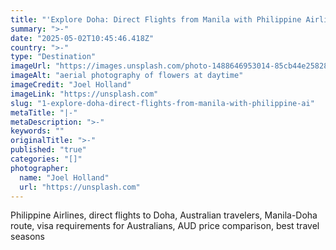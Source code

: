 ```yaml
---
title: "'Explore Doha: Direct Flights from Manila with Philippine Airlines'"
summary: ">-"
date: "2025-05-02T10:45:46.418Z"
country: ">-"
type: "Destination"
imageUrl: "https://images.unsplash.com/photo-1488646953014-85cb44e25828?q=80&w=1935&auto=format&fit=crop&ixlib=rb-4.0.3&ixid=M3wxMjA3fDB8MHxwaG90by1wYWdlfHx8fGVufDB8fHx8fA%3D%3D"
imageAlt: "aerial photography of flowers at daytime"
imageCredit: "Joel Holland"
imageLink: "https://unsplash.com"
slug: "1-explore-doha-direct-flights-from-manila-with-philippine-ai"
metaTitle: "|-"
metaDescription: ">-"
keywords: ""
originalTitle: ">-"
published: "true"
categories: "[]"
photographer:
  name: "Joel Holland"
  url: "https://unsplash.com"
---
```






Philippine Airlines, direct flights to Doha, Australian travelers, Manila-Doha route, visa requirements for Australians, AUD price comparison, best travel seasons
